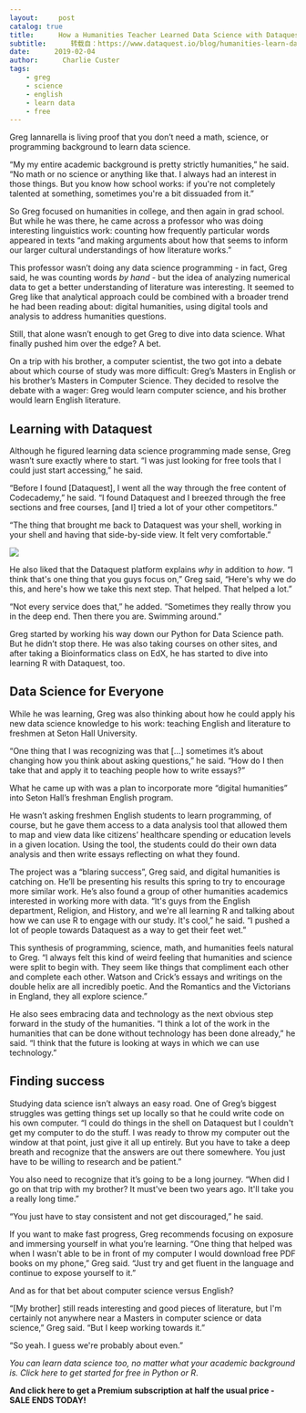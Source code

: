 ```yaml
---
layout:     post
catalog: true
title:      How a Humanities Teacher Learned Data Science with Dataquest
subtitle:      转载自：https://www.dataquest.io/blog/humanities-learn-data-science/
date:      2019-02-04
author:      Charlie Custer
tags:
    - greg
    - science
    - english
    - learn data
    - free
---
```


Greg Iannarella is living proof that you don’t need a math, science, or programming background to learn data science.

“My my entire academic background is pretty strictly humanities,” he said. “No math or no science or anything like that. I always had an interest in those things. But you know how school works: if you're not completely talented at something, sometimes you're a bit dissuaded from it.”

So Greg focused on humanities in college, and then again in grad school. But while he was there, he came across a professor who was doing interesting linguistics work: counting how frequently particular words appeared in texts “and making arguments about how that seems to inform our larger cultural understandings of how literature works.”

This professor wasn’t doing any data science programming - in fact, Greg said, he was counting words *by hand* - but the idea of analyzing numerical data to get a better understanding of literature was interesting. It seemed to Greg like that analytical approach could be combined with a broader trend he had been reading about: digital humanities, using digital tools and analysis to address humanities questions.

Still, that alone wasn’t enough to get Greg to dive into data science. What finally pushed him over the edge? A bet.

On a trip with his brother, a computer scientist, the two got into a debate about which course of study was more difficult: Greg’s Masters in English or his brother’s Masters in Computer Science. They decided to resolve the debate with a wager: Greg would learn computer science, and his brother would learn English literature.

## Learning with Dataquest

Although he figured learning data science programming made sense, Greg wasn’t sure exactly where to start. “I was just looking for free tools that I could just start accessing,” he said.

“Before I found [Dataquest], I went all the way through the free content of Codecademy,” he said. “I found Dataquest and I breezed through the free sections and free courses, [and I] tried a lot of your other competitors.”

“The thing that brought me back to Dataquest was your shell, working in your shell and having that side-by-side view. It felt very comfortable.”

![](https://www.dataquest.io/blog/content/images/2019/01/dataquest-data-science-learning-platform.jpg)


He also liked that the Dataquest platform explains *why* in addition to *how*. “I think that's one thing that you guys focus on,” Greg said, “Here's why we do this, and here's how we take this next step. That helped. That helped a lot.”

“Not every service does that,” he added. “Sometimes they really throw you in the deep end. Then there you are. Swimming around.”

Greg started by working his way down our Python for Data Science path. But he didn’t stop there. He was also taking courses on other sites, and after taking a Bioinformatics class on EdX, he has started to dive into learning R with Dataquest, too.

## Data Science for Everyone

While he was learning, Greg was also thinking about how he could apply his new data science knowledge to his work: teaching English and literature to freshmen at Seton Hall University.

“One thing that I was recognizing was that [...] sometimes it’s about changing how you think about asking questions,” he said. “How do I then take that and apply it to teaching people how to write essays?”

What he came up with was a plan to incorporate more “digital humanities” into Seton Hall’s freshman English program.

He wasn’t asking freshmen English students to learn programming, of course, but he gave them access to a data analysis tool that allowed them to map and view data like citizens’ healthcare spending or education levels in a given location. Using the tool, the students could do their own data analysis and then write essays reflecting on what they found.

The project was a “blaring success”, Greg said, and digital humanities is catching on. He’ll be presenting his results this spring to try to encourage more similar work. He’s also found a group of other humanities academics interested in working more with data. “It's guys from the English department, Religion, and History, and we're all learning R and talking about how we can use R to engage with our study. It's cool,” he said. “I pushed a lot of people towards Dataquest as a way to get their feet wet.”

This synthesis of programming, science, math, and humanities feels natural to Greg. “I always felt this kind of weird feeling that humanities and science were split to begin with. They seem like things that compliment each other and complete each other. Watson and Crick’s essays and writings on the double helix are all incredibly poetic. And the Romantics and the Victorians in England, they all explore science.”

He also sees embracing data and technology as the next obvious step forward in the study of the humanities. “I think a lot of the work in the humanities that can be done without technology has been done already,” he said. “I think that the future is looking at ways in which we can use technology.”

## Finding success

Studying data science isn’t always an easy road. One of Greg’s biggest struggles was getting things set up locally so that he could write code on his own computer. “I could do things in the shell on Dataquest but I couldn't get my computer to do the stuff. I was ready to throw my computer out the window at that point, just give it all up entirely. But you have to take a deep breath and recognize that the answers are out there somewhere. You just have to be willing to research and be patient.”

You also need to recognize that it’s going to be a long journey. “When did I go on that trip with my brother? It must've been two years ago. It'll take you a really long time.”

“You just have to stay consistent and not get discouraged,” he said.

If you want to make fast progress, Greg recommends focusing on exposure and immersing yourself in what you’re learning. “One thing that helped was when I wasn't able to be in front of my computer I would download free PDF books on my phone,” Greg said. “Just try and get fluent in the language and continue to expose yourself to it.”

And as for that bet about computer science versus English?

“[My brother] still reads interesting and good pieces of literature, but I'm certainly not anywhere near a Masters in computer science or data science,” Greg said. “But I keep working towards it.”

“So yeah. I guess we're probably about even.”

*You can learn data science too, no matter what your academic background is. Click here to get started for free in Python or R*.

**And click here to get a Premium subscription at half the usual price - SALE ENDS TODAY!**

